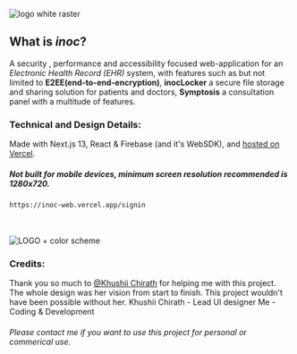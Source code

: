![logo white raster](https://github.com/itshenryx/inoc-web/assets/69627509/bacb5f41-3ba6-416b-9e71-e50d4dbfec4d)


## What is <i>inoc</i>? 

A security , performance and accessibility focused web-application for an <i>Electronic Health Record (EHR)</i> system, with features such as but not limited to <b>E2EE(end-to-end-encryption)</b>, <b>inocLocker</b> a secure file storage and sharing solution for patients and doctors, <b>Symptosis</b> a consultation panel with a multitude of features.

### Technical and Design Details: 

Made with Next.js 13, React & Firebase (and it's WebSDK), and <a href="https://inoc-web.vercel.app/dash">hosted on Vercel</a>.
##### <i> Not built for mobile devices, minimum screen resolution recommended is 1280x720. </i>
```
https://inoc-web.vercel.app/signin
```
<br/><br/>
![LOGO + color scheme](https://github.com/itshenryx/inoc-web/assets/69627509/2f3222bf-7366-4bdb-ae73-df2d0028a679)

### Credits: 
Thank you so much to [@Khushii Chirath](https://www.behance.net/khushiichirath) for helping me with this project. The whole design was her vision from start to finish. This project wouldn't have been possible without her. 
Khushii Chirath - Lead UI designer 
Me - Coding & Development

###### Please contact me if you want to use this project for personal or commerical use.
